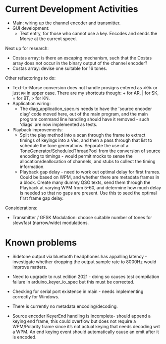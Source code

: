 # Current Development Activities

* Main: wiring up the channel encoder and transmitter.
* GUI development:
  * Text entry, for those who cannot use a key. Encodes and sends the Morse at the current speed.

Next up for research:
* Costas array: is there an escaping mechanism, such that the Costas array does not occur in the binary output of the
  channel encoder?
* Costas array: devise one suitable for 16 tones.

Other refactorings to do:
* Text-to-Morse conversion does not handle prosigns entered as `<KN>` or just `KN` in upper case. There are my shortcuts
  though: + for AR, | for SK, = for BT, > for KN.
* Application wiring:
  * The diag_application_spec.rs needs to have the 'source encoder diag' code moved here, out of the main
    program, and the main program command line handling should have it removed - such 'diags' are now implemented
    as tests.
* Playback improvements:
  * Split the play method into a scan through the frame to extract timings of keyings into a Vec, and then a pass 
   through that list to schedule the tone generations. Separate the use of a ToneGenerator/ScheduledThreadPool from the
   conversion of source encoding to timings - would permit mocks to sense the allocation/deallocation of channels, and
   stubs to collect the timing information.
  * Playback gap delay - need to work out optimal delay for first frames. Could be based on WPM, and whether there are
   metadata frames in a block. Create many dummy QSO texts, send them through the Playback at varying WPM from 5-60, and
   determine how much delay is needed so that no gaps are present. Use this to seed the optimal first frame gap delay.

Considerations:
* Transmitter / GFSK Modulation: choose suitable number of tones for slow/fast (narrow/wide) modulations.



# Known problems
* Sidetone output via bluetooth headphones has appalling latency - investigate whether dropping the output sample
  rate to 8000Hz would improve matters.

* Need to upgrade to rust edition 2021 - doing so causes test compilation failure in arduino_keyer_io_spec but this must
  be corrected.

* Checking for serial port existence in main - needs implementing correctly for Windows.

* There is currently no metadata encoding/decoding.

* Source encoder KeyerEnd handling is incomplete- should append a keying end frame, this could overflow but does not
  require a WPM/Polarity frame since it’s not actual keying that needs decoding wrt a WPM. An end keying event should
  automatically cause an emit after it is encoded.
